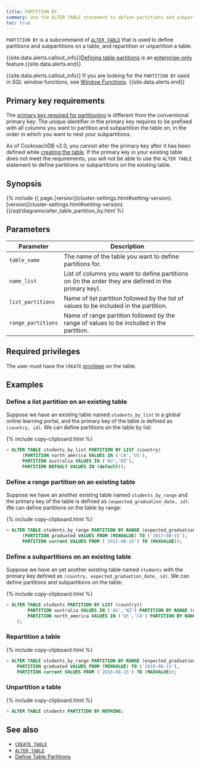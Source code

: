 ```yaml
---
title: PARTITION BY
summary: Use the ALTER TABLE statement to define partitions and subpartitions, repartition, or unpartition a table.
toc: true
---
```


`PARTITION BY` is a subcommand of [`ALTER TABLE`](alter-table.html) that is used to define partitions and subpartitions on a table, and repartition or unpartition a table.

{{site.data.alerts.callout_info}}<a href="partitioning.html">Defining table partitions</a> is an <a href="enterprise-licensing.html">enterprise-only</a> feature.{{site.data.alerts.end}}

{{site.data.alerts.callout_info}}
If you are looking for the `PARTITION BY` used in SQL window functions, see [Window Functions](window-functions.html).
{{site.data.alerts.end}}

## Primary key requirements

The [primary key required for partitioning](partitioning.html#partition-using-primary-key) is different from the conventional primary key: The unique identifier in the primary key requires to be prefixed with all columns you want to partition and subpartition the table on, in the order in which you want to nest your subpartitions.

As of CockroachDB v2.0, you cannot alter the primary key after it has been defined while [creating the table](create-table.html#create-a-table-with-partitions). If the primary key in your existing table does not meet the requirements, you will not be able to use the `ALTER TABLE` statement to define partitions or subpartitions on the existing table.

## Synopsis

<div>
{% include {{ page.[version](cluster-settings.html#setting-version).[version](cluster-settings.html#setting-version) }}/sql/diagrams/alter_table_partition_by.html %}
</div>

## Parameters

Parameter | Description |
-----------|-------------|
`table_name` | The name of the table you want to define partitions for. |
`name_list` | List of columns you want to define partitions on (in the order they are defined in the primary key).|
`list_partitions` | Name of list partition followed by the list of values to be included in the partition.
`range_partitions` | Name of range partition followed by the range of values to be included in the partition.

## Required privileges

The user must have the `CREATE` [privilege](authorization.html#assign-privileges) on the table.

## Examples

### Define a list partition on an existing table

Suppose we have an existing table named `students_by_list` in a global online learning portal, and the primary key of the table is defined as `(country, id)`. We can define partitions on the table by list:

{% include copy-clipboard.html %}
~~~ sql
> ALTER TABLE students_by_list PARTITION BY LIST (country)
      (PARTITION north_america VALUES IN ('CA','US'),
      PARTITION australia VALUES IN ('AU','NZ'),
      PARTITION DEFAULT VALUES IN (default));
~~~

### Define a range partition on an existing table

Suppose we have an another existing table named `students_by_range` and the primary key of the table is defined as `(expected_graduation_date, id)`. We can define partitions on the table by range:

{% include copy-clipboard.html %}
~~~ sql
> ALTER TABLE students_by_range PARTITION BY RANGE (expected_graduation_date)
      (PARTITION graduated VALUES FROM (MINVALUE) TO ('2017-08-15'),
      PARTITION current VALUES FROM ('2017-08-15') TO (MAXVALUE));
~~~

### Define a subpartitions on an existing table

Suppose we have an yet another existing table named `students` with the primary key defined as `(country, expected_graduation_date, id)`. We can define partitions and subpartitions on the table:

{% include copy-clipboard.html %}
~~~ sql
> ALTER TABLE students PARTITION BY LIST (country)(
        PARTITION australia VALUES IN ('AU','NZ') PARTITION BY RANGE (expected_graduation_date)(PARTITION graduated_au VALUES FROM (MINVALUE) TO ('2017-08-15'), PARTITION current_au VALUES FROM ('2017-08-15') TO (MAXVALUE)),
        PARTITION north_america VALUES IN ('US','CA') PARTITION BY RANGE (expected_graduation_date)(PARTITION graduated_us VALUES FROM (MINVALUE) TO ('2017-08-15'), PARTITION current_us VALUES FROM ('2017-08-15') TO (MAXVALUE))
    );
~~~

### Repartition a table

{% include copy-clipboard.html %}
~~~ sql
> ALTER TABLE students_by_range PARTITION BY RANGE (expected_graduation_date) (
    PARTITION graduated VALUES FROM (MINVALUE) TO ('2018-08-15'),
    PARTITION current VALUES FROM ('2018-08-15') TO (MAXVALUE));
~~~

### Unpartition a table

{% include copy-clipboard.html %}
~~~ sql
> ALTER TABLE students PARTITION BY NOTHING;
~~~

## See also

- [`CREATE TABLE`](create-table.html)
- [`ALTER TABLE`](alter-table.html)
- [Define Table Partitions](partitioning.html)
